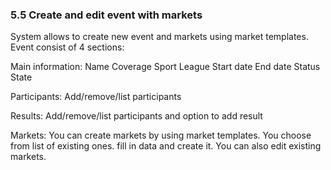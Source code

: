 ### 5.5 Create and edit event with markets

System allows to create new event and markets using market templates. Event consist of 4 sections:

Main information:
Name
Coverage
Sport
League
Start date
End date
Status
State

Participants:
Add/remove/list participants

Results:
Add/remove/list participants and option to add result

Markets:
You can create markets by using market templates. You choose from list of existing ones. fill in data and create it. You can also edit existing markets.

